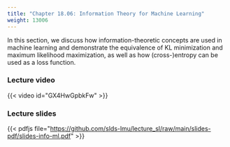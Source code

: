 ```yaml
---
title: "Chapter 18.06: Information Theory for Machine Learning"
weight: 13006
---
```

In this section, we discuss how information-theoretic concepts are used in machine learning and demonstrate the equivalence of KL minimization and maximum likelihood maximization, as well as how (cross-)entropy can be used as a loss function. 

<!--more-->

### Lecture video

{{< video id="GX4HwGpbkFw" >}}

### Lecture slides

{{< pdfjs file="https://github.com/slds-lmu/lecture_sl/raw/main/slides-pdf/slides-info-ml.pdf" >}}
